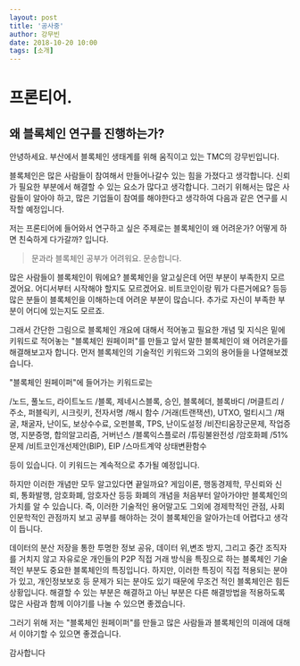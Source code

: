 ```yaml
---
layout: post
title: '공사중'
author: 강무빈
date: 2018-10-20 10:00
tags: [소개]
---
```

# 프론티어.

## 왜 블록체인 연구를 진행하는가?

안녕하세요. 
부산에서 블록체인 생태계를 위해 움직이고 있는 TMC의 강무빈입니다. 

블록체인은 많은 사람들이 참여해서 만들어나갈수 있는 힘을 가졌다고 생각합니다. 신뢰가 필요한 부분에서 해결할 수 있는 요소가 많다고 생각합니다. 그러기 위해서는 많은 사람들이 알아야 하고, 많은 기업들이 참여를 해야한다고 생각하여 다음과 같은 연구를 시작할 예정입니다.

저는 프론티어에 들어와서 연구하고 싶은 주제로는 블록체인이 왜 어려운가? 어떻게 하면 친숙하게 다가갈까? 입니다.

> 문과라 블록체인 공부가 어려워요. 문송합니다.

많은 사람들이 블록체인이 뭐에요? 블록체인을 알고싶은데 어떤 부분이 부족한지 모르겠어요. 어디서부터 시작해야 할지도 모르겠어요. 비트코인이랑 뭐가 다른거에요? 등등 많은 분들이 블록체인을 이해하는데 어려운 부분이 많습니다. 추가로 자신이 부족한 부분이 어디에 있는지도 모르죠.

그래서 간단한 그림으로 블록체인 개요에 대해서 적어놓고 필요한 개념 및 지식은 밑에 키워드로 적어놓는 "블록체인 원페이퍼"를 만들고 앞서 말한 블록체인이 왜 어려운가를 해결해보고자 합니다.  먼저 블록체인의 기술적인 키워드와 그외의 용어들을 나열해보겠습니다.

"블록체인 원페이퍼"에 들어가는 키워드로는

/노드, 풀노드, 라이트노드 /블록, 제네시스블록, 승인, 블록헤더, 블록바디 /머클트리 /주소, 퍼블릭키, 시크릿키, 전자서명 /해시 함수 /거래(트랜잭션),  UTXO, 멀티시그 /채굴, 채굴자, 난이도, 보상수수료, 오펀블록, TPS, 난이도설정 /비잔티움장군문제, 작업증명, 지분증명, 합의알고리즘, 거버넌스 /블록익스플로러 /튜링불완전성 /암호화폐 /51%문제 /비트코인개선제안(BIP), EIP /스마트계약 상태변환함수

등이 있습니다. 이 키워드는 계속적으로 추가될 예정입니다.

하지만 이러한 개념만 모두 알고있다면 끝일까요?  게임이론, 행동경제학, 무신뢰와 신뢰, 통화발행, 암호화폐, 암호자산 등등 화폐의 개념을 처음부터 알아가야만 블록체인의 가치를 알 수 있습니다. 즉, 이러한 기술적인 용어말고도 그외에 경제학적인 관점, 사회인문학적인 관점까지 보고 공부를 해야하는 것이 블록체인을 알아가는데 어렵다고 생각이 듭니다.

데이터의 분산 저장을 통한 투명한 정보 공유, 데이터 위,변조 방지, 그리고 중간 조직자를 거치지 않고 자유로운 개인들의 P2P 직접 거래 방식을 특징으로 하는 블록체인 기술적인 부분도 중요한 블록체인의 특징입니다. 하지만, 이러한 특징이 직접 적용되는 분야가 있고, 개인정보보호 등 문제가 되는 분야도 있기 때문에 무조건 적인 블록체인은 힘든 상황입니다. 해결할 수 있는 부분은 해결하고 아닌 부분은 다른 해결방법을 적용하도록 많은 사람과 함께 이야기를 나눌 수 있으면 좋겠습니다.

그러기 위해 저는 "블록체인 원페이퍼"를 만들고 많은 사람들과 블록체인의 미래에 대해서 이야기할 수 있으면 좋겠습니다.

감사합니다

